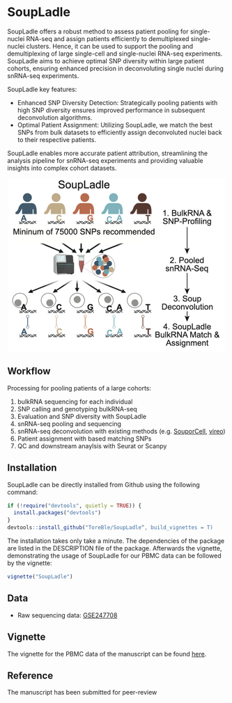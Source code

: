 # SoupLadle
SoupLadle offers a robust method to assess patient pooling for single-nuclei RNA-seq and assign patients efficiently to demultiplexed single-nuclei clusters. Hence, it can be used to support the pooling and demultiplexing of large single-cell and single-nuclei RNA-seq experiments. SoupLadle aims to achieve optimal SNP diversity within large patient cohorts, ensuring enhanced precision in deconvoluting single nuclei during snRNA-seq experiments.

SoupLadle key features:
 - Enhanced SNP Diversity Detection: Strategically pooling patients with high SNP diversity ensures improved performance in subsequent deconvolution algorithms.
 - Optimal Patient Assignment: Utilizing SoupLadle, we match the best SNPs from bulk datasets to efficiently assign deconvoluted nuclei back to their respective patients.

SoupLadle enables more accurate patient attribution, streamlining the analysis pipeline for snRNA-seq experiments and providing valuable insights into complex cohort datasets.

<img src="https://github.com/ToreBle/SoupLadle/blob/main/SoupLadle_Cover.png" width="500">


## Workflow
Processing for pooling patients of a large cohorts:

1. bulkRNA sequencing for each individual
2. SNP calling and genotyping bulkRNA-seq
3. Evaluation and SNP diversity with SoupLadle
4. snRNA-seq pooling and sequencing
5. snRNA-seq deconvolution with existing methods (e.g. [SouporCell](https://github.com/wheaton5/souporcell), [vireo](https://github.com/single-cell-genetics/vireo))
6. Patient assignment with based matching SNPs
7. QC and downstream anaylsis with Seurat or Scanpy

## Installation
SoupLadle can be directly installed from Github using the following command:

```r
if (!require("devtools", quietly = TRUE)) {
  install.packages("devtools")
}
devtools::install_github("ToreBle/SoupLadle“, build_vignettes = T)
```

The installation takes only take a minute.
The dependencies of the package are listed in the DESCRIPTION file of the package.
Afterwards the vignette, demonstrating the usage of SoupLadle for our PBMC data can be followed by the vignette:

```r
vignette("SoupLadle")
```

## Data
- Raw sequencing data: [GSE247708](https://www.ncbi.nlm.nih.gov/geo/query/acc.cgi?acc=GSE247708)

## Vignette
The vignette for the PBMC data of the manuscript can be found [here](https://github.com/ToreBle/SoupLadle/blob/main/vignettes/SoupLadle.Rmd).

## Reference
The manuscript has been submitted for peer-review
